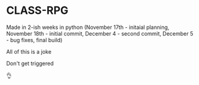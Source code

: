 # CLASS-RPG
Made in 2-ish weeks in python (November 17th - initaial planning, November 18th - initial commit, December 4 - second commit, December 5 - bug fixes, final build)

All of this is a joke

Don't get triggered

:ok_hand:
